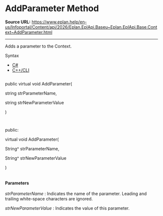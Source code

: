 # AddParameter Method

**Source URL:** https://www.eplan.help/en-us/Infoportal/Content/api/2026/Eplan.EplApi.Baseu~Eplan.EplApi.Base.Context~AddParameter.html

---

Adds a parameter to the Context.

Syntax

- [C#](#i-syntax-CS)
- [C++/CLI](#i-syntax-CPP2005)

```
```
public virtual void AddParameter( 

   string strParameterName,

   string strNewParameterValue

)
```
```

```
```
public:

virtual void AddParameter( 

   String^ strParameterName,

   String^ strNewParameterValue

)
```
```

#### Parameters

*strParameterName*
:   Indicates the name of the parameter. Leading and trailing white-space characters are ignored.

*strNewParameterValue*
:   Indicates the value of this parameter.
